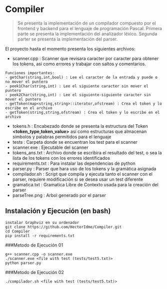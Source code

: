 # Compiler
> Se presenta la implementación de un compilador compuesto por el frontend y backend para el lenguaje de programación Pascal.
> Primera parte se presenta la implementación del analizador léxico.
> Segunda parter se presenta la implementación del parser.

El proyecto hasta el momento presenta los siguientes archivos:
- scanner.cpp : Scanner que revisara caracter por caracter para obtener los tokens, asi como errores y trabajar con saltos y comentarios.
```
Funciones importantes:
- getChar(string,int,bool) : Lee el caracter de la entrada y puede o no mover el puntero
- peek1Char(string,int) : Lee el siguiente caracter sin mover el puntero
- peek2Char(string,int) : Lee el siguiente-siguiente caracter sin mover el puntero
- getToken(map<string,string>::iterator,ofstream) : Crea el token y lo escribe en el archivo
- getToken(string,string,ofstream) : Crea el token y lo escribe en el archivo 
```
- tokens.h : Encabezado donde se presenta la estructura del Token **<token_type,token_value>**  así como estructuras que almacenan símbolos y palabras permitidos para el lenguaje
- tests : Carpeta donde se encuentran los test para el scanner
- scanner.exe : Ejecutable del scanner
- tokens_ans.txt : Archivo donde se escribira el resultado del test, o sea la lista de los tokens con los errores identificados
- requirements.txt : Para instalar las dependencias de python
- parser.py : Parser que hara uso de los tokens y la gramática asignada
- compilador.sh : Script que compila y ejecuta tanto el scanner con el parser, requiere modificación si se desea usar un test diferente
- gramatica.txt : Gramatica Libre de Contexto usada para la creación del parser
- parseTree.png : Arbol generado por el parser


## Instalación y Ejecución (en bash)
```
instalar Graphviz en su ordenador
git clone https://github.com/HectorIdme/Compiler.git
cd Compiler
pip install -r requirements.txt
```
###Metodo de Ejecución 01
```
g++ scanner.cpp -o scanner.exe
./scanner.exe <file with test (tests/test5.txt)>
python parser.py
```
###Metodo de Ejecución 02
```
./compilador.sh <file with test (tests/test5.txt)>
```

